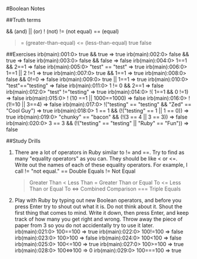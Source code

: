 #Boolean Notes

##Truth terms

&& (and)
|| (or)
! (not)
!= (not equal)
== (equal)
>= (greater-than-equal)
<= (less-than-equal)
true
false

##Exercises
irb(main):001:0> true && true
=> true
irb(main):002:0> false && true
=> false
irb(main):003:0> false && false
=> false
irb(main):004:0> 1==1 && 2==1
=> false
irb(main):005:0> "test" == "test"
=> true
irb(main):006:0> 1==1 || 2 !=1
=> true
irb(main):007:0> true && 1==1
=> true
irb(main):008:0> false && 0!=0
=> false
irb(main):009:0> true || 1==1
=> true
irb(main):010:0> "test"=="testing"
=> false
irb(main):011:0> 1 != 0 && 2==1
=> false
irb(main):012:0> "test" !="testing"
=> true
irb(main):014:0> !( 1==1 && 0 !=1)
=> false
irb(main):015:0> ! (10 ==1 || 1000==1000)
=> false
irb(main):016:0> !(1!=10 || 3==4)
=> false
irb(main):017:0> !("testing" == "testing" && "Zed" == "Cool Guy")
=> true
irb(main):018:0> 1 == 1 && (!("testing" == 1 || 1 == 0))
=> true
irb(main):019:0> "chunky" == "bacon" && (!(3 == 4 || 3 == 3))
=> false
irb(main):020:0> 3 == 3 && (!("testing" == "testing" || "Ruby" == "Fun"))
=> false

##Study Drills

1.  There are a lot of operators in Ruby similar to != and ==. Try to find as many "equality operators" as you can. They should be like < or <=. Write out the names of each of these equality operators. For example, I call != "not equal."
    == Double Equals
    != Not Equal
    > Greater Than
    < Less Than
    >= Greater Than or Equal To
    <= Less Than or Equal To
    <=>  Combined Comparison
    === Triple Equals


1.  Play with Ruby by typing out new Boolean operators, and before you press Enter try to shout out what it is. Do not think about it. Shout the first thing that comes to mind. Write it down, then press Enter, and keep track of how many you get right and wrong. Throw away the piece of paper from 3 so you do not accidentally try to use it later.
irb(main):021:0> 100==100
=> true
irb(main):022:0> 100!=100
=> false
irb(main):023:0> 100>100
=> false
irb(main):024:0> 100<100
=> false
irb(main):025:0> 100<=100
=> true
irb(main):027:0> 100>=100
=> true
irb(main):028:0> 100<=>100
=> 0
irb(main):029:0> 100===100
=> true
